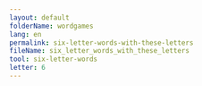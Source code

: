 ```yaml
---
layout: default
folderName: wordgames
lang: en
permalink: six-letter-words-with-these-letters
fileName: six_letter_words_with_these_letters
tool: six-letter-words
letter: 6
---
```

